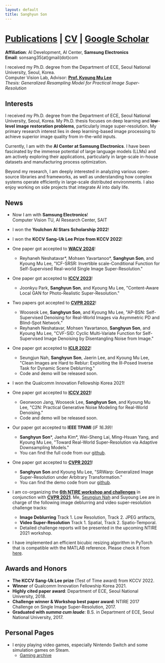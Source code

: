 ```yaml
---
layout: default
title: Sanghyun Son
---
```


# [Publications](./publications.md) | [CV](./cv.pdf) | [Google Scholar](https://scholar.google.co.kr/citations?user=nWaSdu0AAAAJ)

**Affiliation**: AI Development, AI Center, **Samsung Electronics** \
**Email**: sonsang35(at)gmail(dot)com


I received my Ph.D. degree from the Department of ECE, Seoul National University, Seoul, Korea. \
Computer Vision Lab, Advisor: [**Prof. Kyoung Mu Lee**](https://cv.snu.ac.kr/index.php/kmlee/) \
*Thesis: Generalized Resampling Model for Practical Image Super-Resolution*


## **Interests**

I received my Ph.D. degree from the Department of ECE, Seoul National University, Seoul, Korea.
My Ph.D. thesis focuses on deep learning and **low-level image restoration problems**, particularly image super-resolution.
My primary research interest lies in deep learning-based image processing to achieve superior image quality from in-the-wild inputs.

Currently, I am with the **AI Center at Samsung Electronics**.
I have been fascinated by the immense potential of large language models (LLMs) and am actively exploring their applications, particularly in large-scale in-house datasets and manufacturing process optimization.

Beyond my research, I am deeply interested in analyzing various open-source libraries and frameworks, as well as understanding how complex systems operate efficiently in large-scale distributed environments.
I also enjoy working on side projects that integrate AI into daily life.


## **News**
- Now I am with **Samsung Electronics**! \
Computer Vision TU, AI Research Center, SAIT
&nbsp;

- I won the **Youlchon AI Stars Scholarship 2022**!
&nbsp;

- I won the **KCCV Sang-Uk Lee Prize from KCCV 2022**!
&nbsp;

- One paper got accepted to **[WACV 2024](https://wacv2024.thecvf.com/)**!
  - Reyhaneh Neshatavar*, Mohsen Yavartanoo*, **Sanghyun Son**, and Kyoung Mu Lee,
  "ICF-SRSR: Invertible scale-Conditional Function for Self-Supervised Real-world Single Image Super-Resolution."
&nbsp;

- One paper got accepted to **[ICCV 2023](https://iccv2023.thecvf.com/)**!
  - Joonkyu Park, **Sanghyun Son**, and Kyoung Mu Lee,
  "Content-Aware Local GAN for Photo-Realistic Super-Resolution."
&nbsp;

- Two papers got accepted to **[CVPR 2022](https://cvpr2022.thecvf.com/)**!
  - Wooseok Lee, **Sanghyun Son**, and Kyoung Mu Lee, "AP-BSN: Self-Supervised Denoising for Real-World Images via Asymmetric PD and Blind-Spot Network."
  - Reyhaneh Neshatavar, Mohsen Yavartanoo, **Sanghyun Son**, and Kyoung Mu Lee, "CVF-SID: Cyclic Multi-Variate Function for Self-Supervised Image Denoising by Disentangling Noise from Image."
&nbsp;

- One paper got accepted to **[ICLR 2022](https://iclr.cc/)**!
  - Seungjun Nah, **Sanghyun Son**, Jaerin Lee, and Kyoung Mu Lee, "Clean Images are Hard to Reblur: Exploiting the Ill-Posed Inverse Task for Dynamic Scene Deblurring."
  - Code and demo will be released soon.
&nbsp;

- I won the Qualcomm Innovation Fellowship Korea 2021!
&nbsp;

- One paper got accepted to **[ICCV 2021](http://iccv2021.thecvf.com/home)**!
  - Geonwoon Jang, Wooseok Lee, **Sanghyun Son**, and Kyoung Mu Lee, "C2N: Practical Generative Noise Modeling for Real-World Denoising."
  - Code and demo will be released soon.
&nbsp;

- Our paper got accepted to **IEEE TPAMI** (_IF 16.39_)!
  - **Sanghyun Son***, Jaeha Kim*, Wei-Sheng Lai, Ming-Hsuan Yang, and Kyoung Mu Lee, "Toward Real-World Super-Resolution via Adaptive Downsampling Models."
  - You can find the full code from our [github](https://github.com/JaehaKim97/Adaptive-Downsampling-Model).
&nbsp;

- One paper got accepted to **[CVPR 2021](http://cvpr2021.thecvf.com/)**!
  - **Sanghyun Son** and Kyoung Mu Lee, "SRWarp: Generalized Image Super-Resolution under Arbitrary Transformation."
  - You can find the demo code from our [github](https://github.com/sanghyun-son/srwarp).
&nbsp;

- I am co-organizing the **[6th NTIRE workshop and challenges](https://data.vision.ee.ethz.ch/cvl/ntire21/)** in conjunction with **[CVPR 2021](http://cvpr2021.thecvf.com/)**. Me, [Seungjun Nah](https://seungjunnah.github.io/) and Suyoung Lee are in charge of the following image deblurring and video super-resolution challenge tracks:
  - **Image Deblurring** Track 1. Low Resolution, Track 2. JPEG artifacts,
  - **Video Super-Resolution** Track 1. Spatial, Track 2. Spatio-Temporal.
  - Detailed challenge reports will be presented in the upcoming NTIRE 2021 workshop.
&nbsp;

- I have implemented an efficient bicubic resizing algorithm in PyTorch that is compatible with the MATLAB reference. Please check it from [here](https://github.com/sanghyun-son/bicubic_pytorch).


## Awards and Honors

- **The KCCV Sang-Uk Lee prize** (Test of Time award) from KCCV 2022.
- **Winner** of Qualcomm Innovation Fellowship Korea 2021.
- **Highly cited paper award**: Department of ECE, Seoul National University, 2018.
- **Challenge winner & Workshop best paper award**: NTIRE 2017 Challenge on Single Image Super-Resolution, 2017.
- **Graduated with _summa cum laude_**: B.S. in Department of ECE, Seoul National University, 2017.


## Personal Pages
- I enjoy playing video games, especially Nintendo Switch and some simulation games on Steam.
  - [Gaming archive](./gaming.md)
